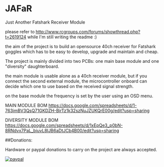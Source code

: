 # JAFaR
 Just Another Fatshark Receiver Module


please refer to http://www.rcgroups.com/forums/showthread.php?t=2619124 while I'm still writing the readme :)

the aim of the project is to build an opensource 40ch receiver for Fatshark goggles which has to be easy to develop, 
upgrade and maintain and cheap.

The project is mainly divided into two PCBs: one main base module and one "diversity" daughterboard.

the main module is usable alone as a 40ch receiver module, but if you connect the second external module, 
the microcontroller onboard can decide which one to use based on the received signal strength. 

on the base module the frequency is set by the user using an OSD menu. 


MAIN MODULE BOM
https://docs.google.com/spreadsheets/d/1-763imBV3QsQ71GKDZH-BirTz1k32szNuJZUKQrE00g/edit?usp=sharing

DIVERSITY MODULE BOM
https://docs.google.com/spreadsheets/d/1xEpQe3_p0bN-8RNdvx7PaL_biuvL8IJB6aDtJCb4B00/edit?usp=sharing

##Donations:

Hardware or paypal donations to carry on the project are always accepted.

[![paypal](https://www.paypalobjects.com/it_IT/IT/i/btn/btn_donateCC_LG.gif)](https://www.paypal.com/cgi-bin/webscr?cmd=_s-xclick&hosted_button_id=YKP2PH72RKPRY)
